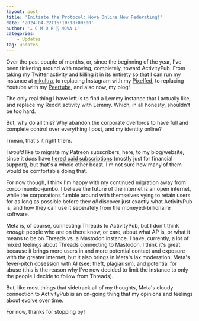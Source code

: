 ```yaml
---
layout: post
title: 'Initiate the Protocol: Nova Online Now Federating!'
date: '2024-04-22T16:10:18+00:00'
author: '𐕣 C M D R ░ NOVA 𐕣'
categories:
    - Updates
tag: updates
---
```


<!-- wp:paragraph -->
<p>Over the past couple of months, or, since the beginning of the year, I've been tinkering around with moving, completely, toward ActivityPub. From taking my Twitter activity and killing it in its entirety so that I can run my instance at <a href="https://mkultra.monster/about">mkultra</a>, to replacing Instagram with my <a href="https://gram.social/i/web/profile/688161366026192587" target="_blank" rel="noreferrer noopener">Pixelfed</a>, to replacing Youtube with my <a href="https://diode.zone/c/callmenova/videos?languageOneOf=en&amp;s=2" target="_blank" rel="noreferrer noopener">Peertube</a>, and also now, my blog!</p>
<!-- /wp:paragraph -->

<!-- wp:paragraph -->
<p>The only real thing I have left is to find a Lemmy instance that I actually like, and replace my Reddit activity with Lemmy. Which, in all honesty, shouldn't be too hard.</p>
<!-- /wp:paragraph -->

<!-- wp:paragraph -->
<p>But, why do all this? Why abandon the corporate overlords to have full and complete control over everything I post, and my identity online?</p>
<!-- /wp:paragraph -->

<!-- wp:paragraph -->
<p>I mean, that's it right there.</p>
<!-- /wp:paragraph -->

<!-- wp:paragraph -->
<p>I <em>would</em> like to migrate my Patreon subscribers, here, to my blog/website, since it <em>does</em> have <a href="https://cmdr-nova.online/subscribe/">tiered paid subscriptions</a> (mostly just for financial support), but that's a whole other beast. I'm not sure how many of them would be comfortable doing that.</p>
<!-- /wp:paragraph -->

<!-- wp:paragraph -->
<p>For now though, I think I'm happy with my continued migration away from corpo mumbo-jumbo. I believe the future of the internet is an open internet, while the corporations fumble around with themselves vying to retain users for as long as possible before they <em>all</em> discover just exactly what ActivityPub is, and how they can use it seperately from the moneyed-billionaire software.</p>
<!-- /wp:paragraph -->

<!-- wp:paragraph -->
<p>Meta is, of course, connecting Threads to ActivityPub, but I don't think <em>enough</em> people who are on there know, or care, about what AP is, or what it means to be on Threads vs. a Mastodon instance. I have, currently, a lot of mixed feelings about Threads connecting to Mastodon. I think it's great because it brings more users in and more potential contact and exposure with the greater internet, but it also brings in Meta's lax moderation. Meta's fever-pitch obsession with AI (see: theft, plagiarism), and potential for abuse (this is the reason why I've now decided to limit the instance to only the people I decide to follow from Threads).</p>
<!-- /wp:paragraph -->

<!-- wp:paragraph -->
<p>But, like most things that sidetrack all of my thoughts, Meta's cloudy connection to ActivityPub is an on-going thing that my opinions and feelings about evolve over time.</p>
<!-- /wp:paragraph -->

<!-- wp:paragraph -->
<p>For now, thanks for stopping by!</p>
<!-- /wp:paragraph -->